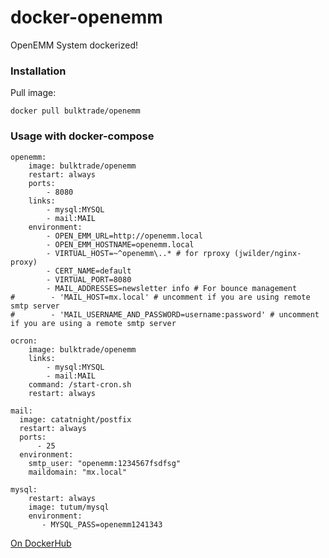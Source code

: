 # docker-openemm
OpenEMM System dockerized!

### Installation

Pull image:

	docker pull bulktrade/openemm
	
### Usage with docker-compose

	openemm:
        image: bulktrade/openemm
        restart: always
        ports:
            - 8080
        links:
            - mysql:MYSQL
            - mail:MAIL
        environment:
            - OPEN_EMM_URL=http://openemm.local
            - OPEN_EMM_HOSTNAME=openemm.local
            - VIRTUAL_HOST=~^openemm\..* # for rproxy (jwilder/nginx-proxy)
            - CERT_NAME=default
            - VIRTUAL_PORT=8080
            - MAIL_ADDRESSES=newsletter info # For bounce management 
    #        - 'MAIL_HOST=mx.local' # uncomment if you are using remote smtp server
    #        - 'MAIL_USERNAME_AND_PASSWORD=username:password' # uncomment if you are using a remote smtp server
    
    ocron:
        image: bulktrade/openemm
        links:
            - mysql:MYSQL
            - mail:MAIL
        command: /start-cron.sh
        restart: always
    
    mail:
      image: catatnight/postfix
      restart: always
      ports:
          - 25
      environment:
        smtp_user: "openemm:1234567fsdfsg"
        maildomain: "mx.local"
    
    mysql:
        restart: always
        image: tutum/mysql
        environment:
           - MYSQL_PASS=openemm1241343
           
[On DockerHub](https://registry.hub.docker.com/u/bulktrade/openemm/)
